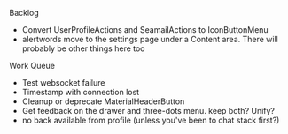 Backlog
* Convert UserProfileActions and SeamailActions to IconButtonMenu
* alertwords move to the settings page under a Content area. There will probably be other things here too

Work Queue
* Test websocket failure
* Timestamp with connection lost
* Cleanup or deprecate MaterialHeaderButton
* Get feedback on the drawer and three-dots menu. keep both? Unify?
* no back available from profile (unless you've been to chat stack first?)
